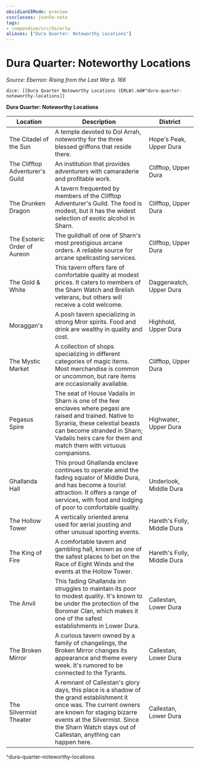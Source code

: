 ```yaml
---
obsidianUIMode: preview
cssclasses: json5e-note
tags:
- compendium/src/5e/erlw
aliases: ["Dura Quarter: Noteworthy Locations"]
---
```

# Dura Quarter: Noteworthy Locations
*Source: Eberron: Rising from the Last War p. 166* 

`dice: [[Dura Quarter Noteworthy Locations (ERLW).md#^dura-quarter-noteworthy-locations]]`

**Dura Quarter: Noteworthy Locations**

| Location | Description | District |
|----------|-------------|----------|
| The Citadel of the Sun | A temple devoted to Dol Arrah, noteworthy for the three blessed griffons that reside there. | Hope's Peak, Upper Dura |
| The Clifftop Adventurer's Guild | An institution that provides adventurers with camaraderie and profitable work. | Clifftop, Upper Dura |
| The Drunken Dragon | A tavern frequented by members of the Clifftop Adventurer's Guild. The food is modest, but it has the widest selection of exotic alcohol in Sharn. | Clifftop, Upper Dura |
| The Esoteric Order of Aureon | The guildhall of one of Sharn's most prestigious arcane orders. A reliable source for arcane spellcasting services. | Clifftop, Upper Dura |
| The Gold & White | This tavern offers fare of comfortable quality at modest prices. It caters to members of the Sharn Watch and Brelish veterans, but others will receive a cold welcome. | Daggerwatch, Upper Dura |
| Moraggan's | A posh tavern specializing in strong Mror spirits. Food and drink are wealthy in quality and cost. | Highhold, Upper Dura |
| The Mystic Market | A collection of shops specializing in different categories of magic items. Most merchandise is common or uncommon, but rare items are occasionally available. | Clifftop, Upper Dura |
| Pegasus Spire | The seat of House Vadalis in Sharn is one of the few enclaves where pegasi are raised and trained. Native to Syrania, these celestial beasts can become stranded in Sharn; Vadalis heirs care for them and match them with virtuous companions. | Highwater, Upper Dura |
| Ghallanda Hall | This proud Ghallanda enclave continues to operate amid the fading squalor of Middle Dura, and has become a tourist attraction. It offers a range of services, with food and lodging of poor to comfortable quality. | Underlook, Middle Dura |
| The Hollow Tower | A vertically oriented arena used for aerial jousting and other unusual sporting events. | Hareth's Folly, Middle Dura |
| The King of Fire | A comfortable tavern and gambling hall, known as one of the safest places to bet on the Race of Eight Winds and the events at the Hollow Tower. | Hareth's Folly, Middle Dura |
| The Anvil | This fading Ghallanda inn struggles to maintain its poor to modest quality. It's known to be under the protection of the Boromar Clan, which makes it one of the safest establishments in Lower Dura. | Callestan, Lower Dura |
| The Broken Mirror | A curious tavern owned by a family of changelings, the Broken Mirror changes its appearance and theme every week. It's rumored to be connected to the Tyrants. | Callestan, Lower Dura |
| The Silvermist Theater | A remnant of Callestan's glory days, this place is a shadow of the grand establishment it once was. The current owners are known for staging bizarre events at the Silvermist. Since the Sharn Watch stays out of Callestan, anything can happen here. | Callestan, Lower Dura |
^dura-quarter-noteworthy-locations